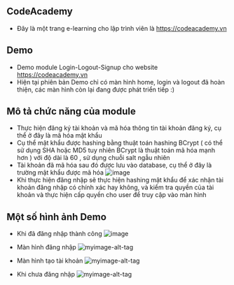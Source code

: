 CodeAcademy
--------------------------------------------------
- Đây là một trang e-learning cho lập trình viên là https://codeacademy.vn

Demo
---------------------------------------------------------------------------
- Demo module Login-Logout-Signup cho website https://codeacademy.vn
- Hiện tại phiên bản Demo chỉ có màn hình home, login và logout đã hoàn thiện, các màn hình còn lại đang được phát triển tiếp :) 

Mô tả chức năng của module
--------------------------------------------------------------------------
- Thực hiện đăng ký tài khoản và mã hóa thông tin tài khoản đăng ký, cụ thể ở đây là mã hóa mật khẩu
- Cụ thể mật khẩu được hashing bằng thuật toán hashing BCrypt ( có thể sử dụng SHA hoặc MD5 tuy nhiên BCrypt là thuật toán mã hóa mạnh hơn ) với độ dài là 60 , sử dụng chuỗi salt ngẫu nhiên
- Tài khoản đã mã hóa sau đó được lưu vào database, cụ thể ở đây là trường mật khẩu được mã hóa
 ![image](https://goo.gl/photos/qFM97Q94gZbPDNBT7)
- Khi thực hiện đăng nhập sẽ thực hiện hashing mật khẩu để xác nhận tài khoản đăng nhập có chính xác hay không, và kiểm tra quyền của tài khoản và thực hiện cấp quyền cho user để truy cập vào màn hình 

Một số hình ảnh Demo 
---------------------------------------------------------------------------
- Khi đã đăng nhập thành công
 ![image](https://lh3.googleusercontent.com/lEkpKtEoBQvgwJNCuaDWUAT4pOX1UFhc-OAU88SKKmQDUF091MDbAsp5wmzBEhUmdu-vgxOqD6Hv2YNN8CIQDwt8goVIcBilbOf5qn1RfNGOcSqvfsjLofSAxKBOzRYDhwIAfMzT4_2l0tyToEJTrwVpvRRES0AM0GNhtqgAk31vk7y08lF0PCQgjQGLKhDqJdvKjUhZDfkjNomLcqi0XGq26zI8CEZRiEh0QHN-ynI_17qxnKnw3WfuGMcO0hlMhN3bdbUA3o8W8BPkox4GYGxrnuSLPX6ICeIB-szFFxJjnXv7khddNZ-B0vTMrewECRRZbJTLOHlo0xmvDDpltx4oUnHL5xzQ0V427qmzPEqSSJKByw_ctHdhHNAQumnWo9ncjN6FP4ZPq8hlvtvkff1TCIQbYB3xpcR9XP0ODlBqScPX9nVTlUbeBUmRB8b59XpmN8bFMfI45J6zH4kPnsECG6q9lS7jyDFtCqdHm5F_ZzyjkF60Wviqu6PetH2S27FGqh19VTyGA05UsqFDo0YP5Q6IoVtHOFUJmQjyVoeHMvpTs-GnmcN508brU5lF92fg90EJSZ36OYb8Wn-29UDpqpHxUwBoOxqOUTuVUCgvJqOIujxv=w374-h914-no)

- Màn hình đăng nhập
 ![myimage-alt-tag](https://lh3.googleusercontent.com/4ovkqDDEmi1H0AD6TuMrzCiKT3GWd3-UB2bOHN1BdU7MoUGDdnLltlKZWsHgA6eOYPZ9bGgblCwjQhdagTww1nuQYKnGZermW5VXeB6XTNQVuPiUMZkI_riPVqxNzhGP5DftHeiYbA6i-S0PINeKuM_Z0PXnzGfppJWHUbGwSY6nVQfFG8-KHbjVI8bbqNg0AODEYHcP6trHibTm7ZF6xMe91Lfvbr2W0a35rW4D0JApFdG15Fsxhok6km2_5ZVD22nhGPxt0rqrijxcLges77agoPhBmg-sAksoSlfU6nXwWS6H1o-MgkQgE47K_x9-OAht9POVBM1-ytEnAOg1kga0qYXaDAIcg6ugwuG19HlebXo7dJjZ-DbFn20qpbkxbR8srcEibq2joG9wUxKtJ7FUKNah5Sh_SWxJDIZ3LQxKWV1QtEHQZJrqojkjzHewbIUE1vCPs4fqfd2qTqfIFXawsE8PmKYiHiqq7AfxnXZQEjQfp02ktW2ILiWNsW5gN6hXrA-8FKZf5xVchheUCsXYUW8L3yI5qXNe_NctXAqhCTJAE8KSCmm1CFWVr4zlutxlEgCnM1fPeVch4vu_7BPgP_tfx7g7Z7jNJoH9cTzUPBup=w1920-h914-no)

- Màn hình tạo tài khoản
 ![myimage-alt-tag](https://lh3.googleusercontent.com/ZnLR8JfItsZlmvYZYmiuV4-fG2yGOVcfQD9OwXZcwecUd1OfoaJbI_TsomSpUeE873M5avlryv93NGNkRFzT5lbW_vJhCSh-uYmlW26QWMoDlEIMr-JcaPAfUKuCDRW99cFsaCCNcOMwtQXOm-OB6JL9PD6Eq2Z-fc1boicE0rdRK3WdsoGLsEApJc2kbrOdDgFSql9wmxnv83K5ao7CIFOi6l7CE-hIwmcgISDfOfx8De2ALfQ05URw8Y39BwjgkLN68Bv-ACsMs04HFBhiTLEjhdowOXG4SD_uSmA9p1oSSLBS0X9DnsWYwIoExXS2rDB364I-nOoEW0CDz6Q4YDVzAyvxqDwKpQMCzK3ROrval0rNdpQC9X_5Ov1JpPfkJ5kpkxoQk_id0stiWIeFGYUCSTALktVax8rg2SaVJFG7P6xWDUWPdZaI_JbbJ471NWrmHktG9xjk4CM75xlRuUs9l8dLJejHIUvtB_NPz8T7DEMb8CqyHnzdQgLnSUoz_ThXjlxnCW8EQVAbkVE7wIs-bQkIkwtqCr2vZJ4f3ydB3J-Z8vNdha30dpC2u2ELzDZkFRx03DqIo4hI5jIxgAVrZgLNX3M2eL8q5nwOCRmjAHGL=w1920-h914-no)

- Khi chưa đăng nhập
 ![myimage-alt-tag](https://lh3.googleusercontent.com/aKlM6ZAVW3v7BRnydnMsIn-4cCYpN01Kthx1wzpWwTJyMsDW5V1a66HEtWxYcdRq3PL20hWMKIw2JZ-4LLpRm-rGBDjiahZvVIkEcZ-wz4ZLfgCGzMV99kjs_0yPTFkyM0K6elGCoREh3fgMHbsVSHf5zjTrO-qC5kB0EO_3_WyaAZWTZp-4ghdQ7_GlK6Y_5ZkSfbSPwK6Pt7lbCIO0OJasyCcjpjqDvFCjik47NExZLF_3FjlFl9-XlYU3ijn1T7fRHQY9sRy3KaONkQKO5t3ilyRVjuYYSrkBRXrvQzgXeBoUlf7uuKv9tCRHB61tK1g2KBcIxkFWBr1czEvTU9_gvB42568X4hua1qtXRMPFcTupNZ9SeQzyicEky09-g3rtxFJ55gb1VWQP62CPXCLiUEw3drMUKnUvzUKIlE-bNrkrhmHd65vFIso7sBDL3JBk0fFoIPiL0tBEvHrPjQXWb5f7HD-QHoVVy37-mcizdWZ5D6ZiekslxYb22ShDzLfzwPzUiTaEo9TZV_dvawPeSJfl4_Vg2q8iTIxqt2C5PLRD6ApnlMnDKmClf50W-w4-h3_SAFS799dliPmXvHXMNnJVNqMDT24-QjOgOQQAwLO1=w374-h914-no)
